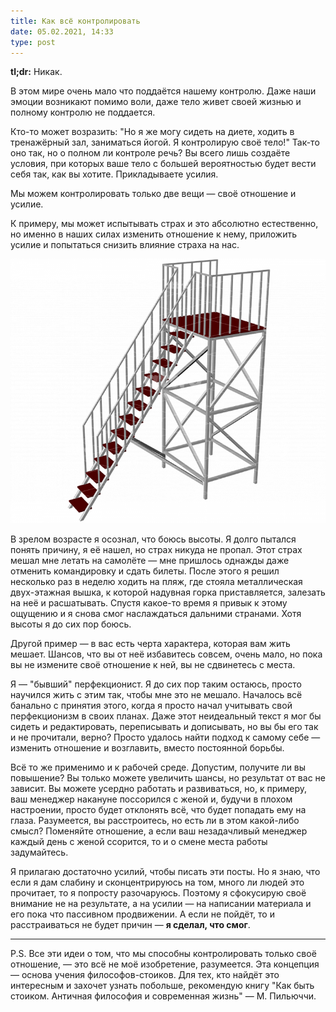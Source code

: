 ```yaml
---
title: Как всё контролировать
date: 05.02.2021, 14:33
type: post
---
```


**tl;dr:** Никак.

В этом мире очень мало что поддаётся нашему контролю. Даже наши эмоции возникают помимо воли, даже тело живет своей жизнью и полному контролю не поддается.

Кто-то может возразить: "Но я же могу сидеть на диете, ходить в тренажёрный зал, заниматься йогой. Я контролирую своё тело!" Так-то оно так, но о полном ли контроле речь? Вы всего лишь создаёте условия, при которых ваше тело с большей вероятностью будет вести себя так, как вы хотите. Прикладываете усилия.

Мы можем контролировать только две вещи — своё отношение и усилие.

К примеру, мы может испытывать страх и это абсолютно естественно, но именно в наших силах изменить отношение к нему, приложить усилие и попытаться снизить влияние страха на нас.

![](/img/posts/005/main.png "Одноэтажная приставная вышка для водных горок")

В зрелом возрасте я осознал, что боюсь высоты. Я долго пытался понять причину, я её нашел, но страх никуда не пропал. Этот страх мешал мне летать на самолёте — мне пришлось однажды даже отменить командировку и сдать билеты. После этого я решил несколько раз в неделю ходить на пляж, где стояла металлическая двух-этажная вышка, к которой надувная горка приставляется, залезать на неё и расшатывать. Спустя какое-то время я привык к этому ощущению и я снова смог наслаждаться дальними странами. Хотя высоты я до сих пор боюсь.

Другой пример — в вас есть черта характера, которая вам жить мешает. Шансов, что вы от неё избавитесь совсем, очень мало, но пока вы не измените своё отношение к ней, вы не сдвинетесь с места.

Я — "бывший" перфекционист. Я до сих пор таким остаюсь, просто научился жить с этим так, чтобы мне это не мешало. Началось всё банально с принятия этого, когда я просто начал учитывать свой перфекционизм в своих планах. Даже этот неидеальный текст я мог бы сидеть и редактировать, переписывать и дописывать, но вы бы его так и не прочитали, верно? Просто удалось найти подход к самому себе — изменить отношение и возглавить, вместо постоянной борьбы.

Всё то же применимо и к рабочей среде. Допустим, получите ли вы повышение? Вы только можете увеличить шансы, но результат от вас не зависит. Вы можете усердно работать и развиваться, но, к примеру, ваш менеджер накануне поссорился с женой и, будучи в плохом настроении, просто будет отклонять всё, что будет попадать ему на глаза. Разумеется, вы расстроитесь, но есть ли в этом какой-либо смысл? Поменяйте отношение, а если ваш незадачливый менеджер каждый день с женой ссорится, то и о смене места работы задумайтесь.

Я прилагаю достаточно усилий, чтобы писать эти посты. Но я знаю, что если я дам слабину и сконцентрируюсь на том, много ли людей это прочитает, то я попросту разочаруюсь. Поэтому я сфокусирую своё внимание не на результате, а на усилии — на написании материала и его пока что пассивном продвижении. А если не пойдёт, то и расстраиваться не будет причин — **я сделал, что смог**.

------

P.S. Все эти идеи о том, что мы способны контролировать только своё отношение, — это всё не моё изобретение, разумеется. Эта концепция — основа учения философов-стоиков. Для тех, кто найдёт это интересным и захочет узнать побольше, рекомендую книгу "Как быть стоиком. Античная философия и современная жизнь" — М. Пильюччи.

